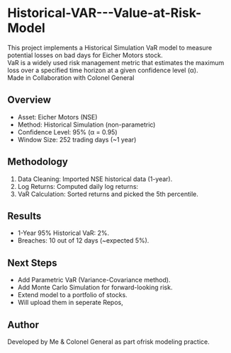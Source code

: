 # Historical-VAR---Value-at-Risk-Model

This project implements a Historical Simulation VaR model to measure potential losses on bad days for Eicher Motors stock.  
VaR is a widely used risk management metric that estimates the maximum loss over a specified time horizon at a given confidence level (α).  
Made in Collaboration with Colonel General

##  Overview
- Asset: Eicher Motors (NSE)  
- Method: Historical Simulation (non-parametric)  
- Confidence Level: 95% (α = 0.95)  
- Window Size: 252 trading days (~1 year)  

 ## Methodology
1. Data Cleaning: Imported NSE historical data (1-year).  
2. Log Returns: Computed daily log returns:  
3. VaR Calculation: Sorted returns and picked the 5th percentile.  

##  Results
- 1-Year 95% Historical VaR: 2%.  
- Breaches: 10 out of 12 days (~expected 5%).  


##  Next Steps
- Add Parametric VaR (Variance-Covariance method).  
- Add Monte Carlo Simulation for forward-looking risk.  
- Extend model to a portfolio of stocks.  
- Will upload them in seperate Repos,


## Author
Developed by Me & Colonel General as part ofrisk modeling practice.
